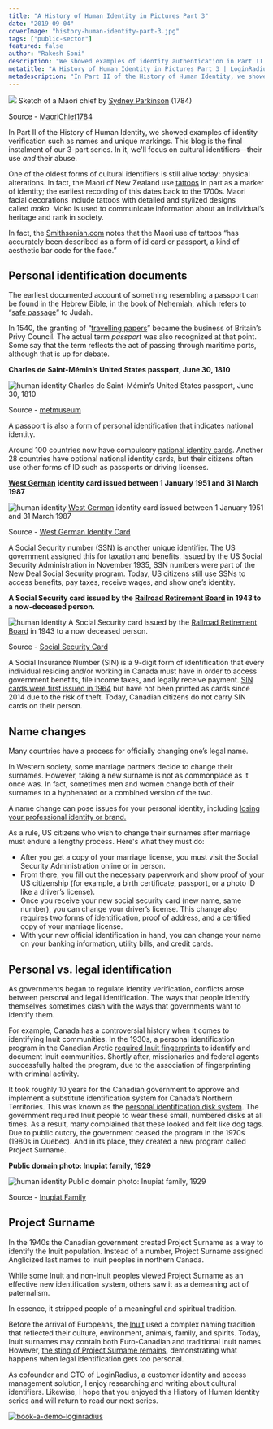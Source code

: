 ```yaml
---
title: "A History of Human Identity in Pictures Part 3"
date: "2019-09-04"
coverImage: "history-human-identity-part-3.jpg"
tags: ["public-sector"]
featured: false 
author: "Rakesh Soni"
description: "We showed examples of identity authentication in Part II of the History of Human Identity, such as names and distinctive markings. The final instalment of our 3-part series is this blog. In it, we will concentrate on cultural markers, their usage and violence."
metatitle: "A History of Human Identity in Pictures Part 3 | LoginRadius"
metadescription: "In Part II of the History of Human Identity, we showed examples of identity verification such as names and unique markings. This blog is the final instalment of our 3-part series. In it, we'll focus on cultural identifiers—their use and their abuse."
---
```


![](454px-MaoriChief1784.jpg) Sketch of a Māori chief by [Sydney Parkinson](https://en.wikipedia.org/wiki/Sydney_Parkinson) (1784) 

Source - [MaoriChief1784](https://commons.wikimedia.org/wiki/File:MaoriChief1784.jpg)

In Part II of the History of Human Identity, we showed examples of identity verification such as names and unique markings. This blog is the final instalment of our 3-part series. In it, we'll focus on cultural identifiers—their use _and_ their abuse.

One of the oldest forms of cultural identifiers is still alive today: physical alterations. In fact, the Maori of New Zealand use [tattoos](https://brewminate.com/the-ancient-and-mysterious-history-of-tattoos/) in part as a marker of identity; the earliest recording of this dates back to the 1700s. Maori facial decorations include tattoos with detailed and stylized designs called _moko._ Moko is used to communicate information about an individual’s heritage and rank in society. 

In fact, the [Smithsonian.com](https://www.smithsonianmag.com/history/tattoos-144038580/) notes that the Maori use of tattoos “has accurately been described as a form of id card or passport, a kind of aesthetic bar code for the face.”

## Personal identification documents

The earliest documented account of something resembling a passport can be found in the Hebrew Bible, in the book of Nehemiah, which refers to “[safe passage](https://www.theguardian.com/travel/2006/nov/17/travelnews)” to Judah. 

In 1540, the granting of “[travelling papers](https://www.theguardian.com/travel/2006/nov/17/travelnews)” became the business of Britain’s Privy Council. The actual term _passport_ was also recognized at that point. Some say that the term reflects the act of passing through maritime ports, although that is up for debate.

**Charles de Saint-Mémin’s United States passport, June 30, 1810**

![human identity ](image-2.jpeg) Charles de Saint-Mémin’s United States passport, June 30, 1810 

Source - [metmuseum](https://www.metmuseum.org/art/collection/search/656327)

A passport is also a form of personal identification that indicates national identity.

Around 100 countries now have compulsory [national identity cards](https://en.wikipedia.org/wiki/List_of_national_identity_card_policies_by_country). Another 28 countries have optional national identity cards, but their citizens often use other forms of ID such as passports or driving licenses. 

[**West German**](https://en.wikipedia.org/wiki/West_Germany) **identity card issued between 1 January 1951 and 31 March 1987**

![human identity](image-3.jpg) [West German](https://en.wikipedia.org/wiki/West_Germany) identity card issued between 1 January 1951 and 31 March 1987 

Source - [West German Identity Card](https://commons.wikimedia.org/wiki/File:1979_identity_card_of_West_Germany_original_size.jpg)

A Social Security number (SSN) is another unique identifier. The US  government assigned this for taxation and benefits. Issued by the US Social Security Administration in November 1935, SSN numbers were part of the New Deal Social Security program. Today, US citizens still use SSNs to access benefits, pay taxes, receive wages, and show one’s identity.

**A Social Security card issued by the** [**Railroad Retirement Board**](https://en.wikipedia.org/wiki/Railroad_Retirement_Board) **in 1943 to a now-deceased person.**

![human identity](image-4.png) A Social Security card issued by the [Railroad Retirement Board](https://en.wikipedia.org/wiki/Railroad_Retirement_Board) in 1943 to a now deceased person. 

Source - [Social Security Card](https://commons.wikimedia.org/wiki/File:PD_social_security_card.png)

A Social Insurance Number (SIN) is a 9-digit form of identification that every individual residing and/or working in Canada must have in order to access government benefits, file income taxes, and legally receive payment. [SIN cards were first issued in 1964](https://blog.wagepoint.com/all-content/the-complete-history-of-the-social-insurance-number) but have not been printed as cards since 2014 due to the risk of theft. Today, Canadian citizens do not carry SIN cards on their person.

## Name changes

Many countries have a process for officially changing one’s legal name. 

In Western society, some marriage partners decide to change their surnames. However, taking a new surname is not as commonplace as it once was. In fact, sometimes men and women change both of their surnames to a hyphenated or a combined version of the two. 

A name change can pose issues for your personal identity, including [losing your professional identity or brand.](https://www.healthyway.com/content/heres-why-changing-your-name-when-you-get-married-can-actually-be-a-terrible-idea/) 

As a rule, US citizens who wish to change their surnames after marriage must endure a lengthy process. Here's what they must do:

- After you get a copy of your marriage license, you must visit the Social Security Administration online or in person.
- From there, you fill out the necessary paperwork and show proof of your US citizenship (for example, a birth certificate, passport, or a photo ID like a driver’s license). 
- Once you receive your new social security card (new name, same number), you can change your driver’s license. This change also requires two forms of identification, proof of address, and a certified copy of your marriage license.
- With your new official identification in hand, you can change your name on your banking information, utility bills, and credit cards.

## Personal vs. legal identification

As governments began to regulate identity verification, conflicts arose between personal and legal identification. The ways that people identify themselves sometimes clash with the ways that governments want to identify them.

For example, Canada has a controversial history when it comes to identifying Inuit communities. In the 1930s, a personal identification program in the Canadian Arctic [required Inuit fingerprints](https://www.thecanadianencyclopedia.ca/en/article/project-surname) to identify and document Inuit communities. Shortly after, missionaries and federal agents successfully halted the program, due to the association of fingerprinting with criminal activity. 

It took roughly 10 years for the Canadian government to approve and implement a substitute identification system for Canada’s Northern Territories. This was known as the [personal identification disk system](https://www.vice.com/en_ca/article/xd7ka4/the-little-known-history-of-how-the-canadian-government-made-inuit-wear-eskimo-tags). The government required Inuit people to wear these small, numbered disks at all times. As a result, many complained that these looked and felt like dog tags. Due to public outcry, the government ceased the program in the 1970s (1980s in Quebec). And in its place, they created a new program called Project Surname.

**Public domain photo: Inupiat family, 1929**

![human identity](image-5.jpg) Public domain photo: Inupiat family, 1929 

Source - [Inupiat Family](https://commons.wikimedia.org/wiki/File:Inupiat_Family_from_Noatak,_Alaska,_1929,_Edward_S._Curtis_(restored).jpg)

## Project Surname

In the 1940s the Canadian government created Project Surname as a way to identify the Inuit population. Instead of a number, Project Surname assigned Anglicized last names to Inuit peoples in northern Canada. 

While some Inuit and non-Inuit peoples viewed Project Surname as an effective new identification system, others saw it as a demeaning act of paternalism. 

In essence, it stripped people of a meaningful and spiritual tradition. 

Before the arrival of Europeans, the [Inuit](https://www.thecanadianencyclopedia.ca/en/article/inuit/) used a complex naming tradition that reflected their culture, environment, animals, family, and spirits. Today, Inuit surnames may contain both Euro-Canadian and traditional Inuit names. However, [the sting of Project Surname remains](https://acresofsnow.ca/canadas-mandatory-eskimo-identification-tags/), demonstrating what happens when legal identification gets _too_ personal.

As cofounder and CTO of LoginRadius, a customer identity and access management solution, I enjoy researching and writing about cultural identifiers. Likewise, I hope that you enjoyed this History of Human Identity series and will return to read our next series.

[![book-a-demo-loginradius](../../assets/book-a-demo-loginradius.png)](https://www.loginradius.com/contact-us?utm_source=blog&utm_medium=web&utm_campaign=history-human-identity-part-3)
